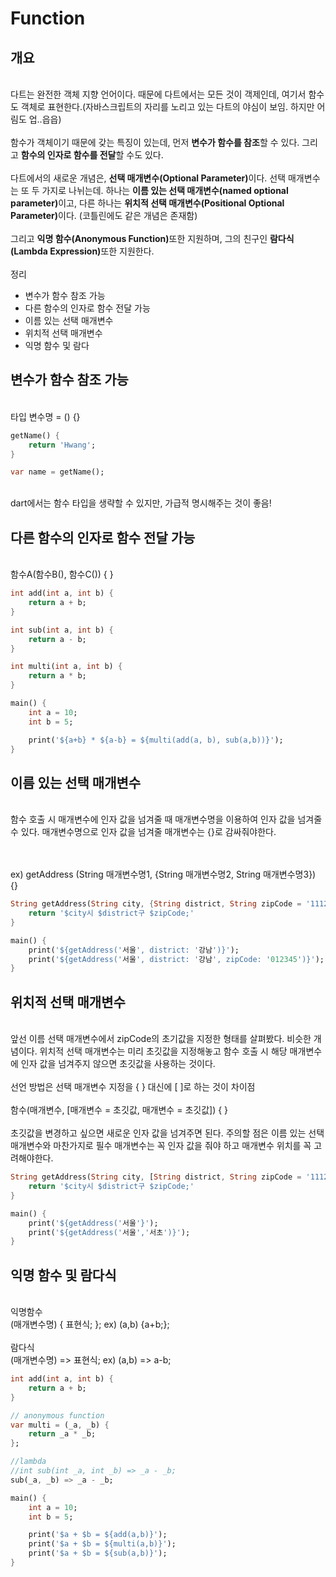 # Function

## 개요
<br>
다트는 완전한 객체 지향 언어이다. 때문에 다트에서는 모든 것이 객제인데, 여기서 함수도 객체로 표현한다.(자바스크립트의 자리를 노리고 있는 다트의 야심이 보임. 하지만 어림도 업..읍읍)
<br><br>
함수가 객체이기 때문에 갖는 특징이 있는데, 먼저 <b>변수가 함수를 참조</b>할 수 있다. 그리고 <b>함수의 인자로 함수를 전달</b>할 수도 있다. 
<br><br>
다트에서의 새로운 개념은, <b>선택 매개변수(Optional Parameter)</b>이다. 선택 매개변수는 또 두 가지로 나뉘는데. 하나는 <b>이름 있는 선택 매개변수(named optional parameter)</b>이고, 다른 하나는 <b>위치적 선택 매개변수(Positional Optional Parameter)</b>이다.
(코틀린에도 같은 개념은 존재함)
<br><br>
그리고 <b>익명 함수(Anonymous Function)</b>또한 지원하며, 그의 친구인 <b>람다식(Lambda Expression)</b>또한 지원한다.
<br><br>
정리

 - 변수가 함수 참조 가능
 - 다른 함수의 인자로 함수 전달 가능
 - 이름 있는 선택 매개변수
 - 위치적 선택 매개변수
 - 익명 함수 및 람다

## 변수가 함수 참조 가능
<br>
타입 변수명 = () {}

```Dart
getName() {
    return 'Hwang';
}

var name = getName();
```
<br>
dart에서는 함수 타입을 생략할 수 있지만, 가급적 명시해주는 것이 좋음!

## 다른 함수의 인자로 함수 전달 가능
<br>
함수A(함수B(), 함수C()) { }

```Dart
int add(int a, int b) {
    return a + b;
}

int sub(int a, int b) {
    return a - b;
}

int multi(int a, int b) {
    return a * b;
}

main() {
    int a = 10;
    int b = 5;

    print('${a+b} * ${a-b} = ${multi(add(a, b), sub(a,b))}');
}
```

## 이름 있는 선택 매개변수
<br>
함수 호출 시 매개변수에 인자 값을 넘겨줄 때 매개변수명을 이용하여 인자 값을 넘겨줄 수 있다. 매개변수명으로 인자 값을 넘겨줄 매개변수는 {}로 감싸줘야한다.

<br><br>
ex) getAddress (String 매개변수명1, {String 매개변수명2, String 매개변수명3}) {}

```Dart
String getAddress(String city, {String district, String zipCode = '111222'}) {
    return '$city시 $district구 $zipCode;' 
}

main() {
    print('${getAddress('서울', district: '강남')}');
    print('${getAddress('서울', district: '강남', zipCode: '012345')}');
}
```

## 위치적 선택 매개변수
<br>
앞선 이름 선택 매개변수에서 zipCode의 초기값을 지정한 형태를 살펴봤다. 비슷한 개념이다. 위치적 선택 매개변수는 미리 초깃값을 지정해놓고 함수 호출 시 해당 매개변수에 인자 값을 넘겨주지 않으면 초깃값을 사용하는 것이다.
<br><br>
선언 방법은 선택 매개변수 지정을 { } 대신에 [ ]로 하는 것이 차이점
<br><br>
함수(매개변수, [매개변수 = 초깃값, 매개변수 = 초깃값]) { }
<br><br>
초깃값을 변경하고 싶으면 새로운 인자 값을 넘겨주면 된다. 주의할 점은 이름 있는 선택 매개변수와 마찬가지로 필수 매개변수는 꼭 인자 값을 줘야 하고 매개변수 위치를 꼭 고려해야한다.

```Dart
String getAddress(String city, [String district, String zipCode = '111222']) {
    return '$city시 $district구 $zipCode;' 
}

main() {
    print('${getAddress('서울'}');
    print('${getAddress('서울','서초')}');
}
```

## 익명 함수 및 람다식
<br>
익명함수<br>
(매개변수명) { 표현식; };
ex) (a,b) {a+b;};
<br><br>
람다식<br>
(매개변수명) => 표현식;
ex) (a,b) => a-b;

```Dart
int add(int a, int b) {
    return a + b;
}

// anonymous function
var multi = (_a, _b) {
    return _a * _b;
};

//lambda
//int sub(int _a, int _b) => _a - _b;
sub(_a, _b) => _a - _b;

main() {
    int a = 10;
    int b = 5;

    print('$a + $b = ${add(a,b)}');
    print('$a + $b = ${multi(a,b)}');
    print('$a + $b = ${sub(a,b)}');
}
```


